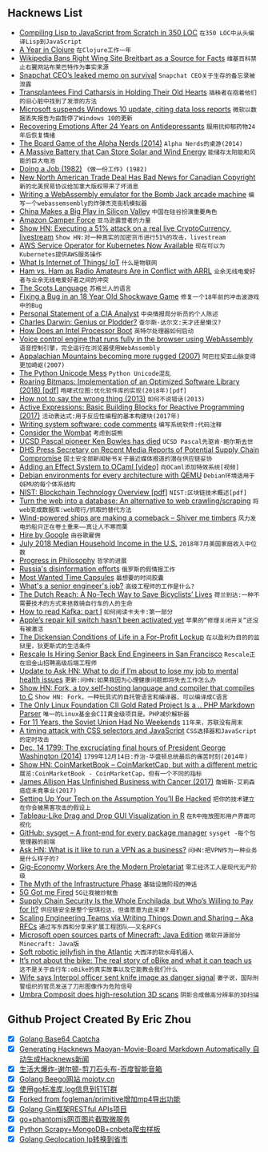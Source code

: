 ## Hacknews List


- [Compiling Lisp to JavaScript from Scratch in 350 LOC](https://gilmi.me/blog/post/2016/10/14/lisp-to-js)  `在350 LOC中从头编译Lisp到JavaScript`
- [A Year in Clojure](https://blog.taylorwood.io/2017/09/15/year-behind.html)  `在Clojure工作一年`
- [Wikipedia Bans Right Wing Site Breitbart as a Source for Facts](https://motherboard.vice.com/en_us/article/pa9qvv/wikipedia-banned-breitbart-infowars)  `维基百科禁止右翼网站布莱巴特作为事实来源`
- [Snapchat CEO’s leaked memo on survival](https://techcrunch.com/2018/10/04/chat-not-snap/)  `Snapchat CEO关于生存的备忘录被泄露`
- [Transplantees Find Catharsis in Holding Their Old Hearts](https://www.theatlantic.com/health/archive/2017/08/heart-to-heart-transplants-therapy/537504/?single_page=true)  `插秧者在抱着他们的旧心脏中找到了发泄的方法`
- [Microsoft suspends Windows 10 update, citing data loss reports](https://techcrunch.com/2018/10/06/microsoft-suspends-windows-10-update-citing-data-loss-reports/)  `微软以数据丢失报告为由暂停了Windows 10的更新`
- [Recovering Emotions After 24 Years on Antidepressants](https://www.madinamerica.com/2018/10/recovering-emotions-24-years-antidepressants/)  `服用抗抑郁药物24年后恢复情绪`
- [The Board Game of the Alpha Nerds (2014)](http://grantland.com/features/diplomacy-the-board-game-of-the-alpha-nerds/)  `Alpha Nerds的桌游(2014)`
- [A Massive Battery that Can Store Solar and Wind Energy](https://www.bloomberg.com/features/2018-kaprun-hydroelectric-station-battery/)  `能储存太阳能和风能的巨大电池`
- [Doing a Job (1982)](https://bebekim.wordpress.com/2010/08/27/doing-a-job-by-admiral-hyman-g-rickover-u-s-navy-retired/)  `《做一份工作》(1982)`
- [New North American Trade Deal Has Bad News for Canadian Copyright](https://www.eff.org/deeplinks/2018/10/new-north-american-trade-deal-has-bad-news-canadian-copyright)  `新的北美贸易协议给加拿大版权带来了坏消息`
- [Writing a WebAssembly emulator for the Bomb Jack arcade machine](http://floooh.github.com/2018/10/06/bombjack.html)  `编写一个webassemsembly的炸弹杰克街机模拟器`
- [China Makes a Big Play in Silicon Valley](https://www.npr.org/2018/10/07/654339389/china-makes-a-big-play-in-silicon-valley)  `中国在硅谷扮演重要角色`
- [Amazon Camper Force](http://www.amazondelivers.jobs/about/camperforce/)  `亚马逊露营者的力量`
- [Show HN: Executing a 51% attack on a real live CryptoCurrency, livestream](item?id=18159147)  `Show HN:对一种真实的加密货币进行51%的攻击，livestream`
- [AWS Service Operator for Kubernetes Now Available](https://aws.amazon.com/blogs/opensource/aws-service-operator-kubernetes-available/)  `现在可以为Kubernetes提供AWS服务操作`
- [What Is Internet of Things/ IoT](http://www.techsmartglobe.com/internet-of-things/)  `什么是物联网`
- [Ham vs. Ham as Radio Amateurs Are in Conflict with ARRL](https://perens.com/static/ARRL/TransparencyOctober2018.html)  `业余无线电爱好者与业余无线电爱好者之间的冲突`
- [The Scots Language](https://www.atlasobscura.com/articles/scots-language)  `苏格兰人的语言`
- [Fixing a Bug in an 18 Year Old Shockwave Game](https://mattbruv.github.io/ccsr-bugfix/)  `修复一个18年前的冲击波游戏中的Bug`
- [Personal Statement of a CIA Analyst](https://antipolygraph.org/statements/statement-038.shtml)  `中央情报局分析员的个人陈述`
- [Charles Darwin: Genius or Plodder?](http://www.genetics.org/content/183/3/773)  `查尔斯·达尔文:天才还是懒汉?`
- [How Does an Intel Processor Boot](https://binarydebt.wordpress.com/2018/10/06/how-does-an-x86-processor-boot/)  `英特尔处理器如何启动`
- [Voice control engine that runs fully in the browser using WebAssembly](https://picovoice.ai/)  `语音控制引擎，完全运行在浏览器使用WebAssembly`
- [Appalachian Mountains becoming more rugged (2007)](http://www.geotimes.org/mar07/article.html?id=geophen.html)  `阿巴拉契亚山脉变得更加崎岖(2007)`
- [The Python Unicode Mess](http://changelog.complete.org/archives/9938-the-python-unicode-mess)  `Python Unicode混乱`
- [Roaring Bitmaps: Implementation of an Optimized Software Library (2018) [pdf]](https://arxiv.org/abs/1709.07821)  `咆哮式位图:优化软件库的实现(2018年)[pdf]`
- [How not to say the wrong thing (2013)](http://articles.latimes.com/2013/apr/07/opinion/la-oe-0407-silk-ring-theory-20130407)  `如何不说错话(2013)`
- [Active Expressions: Basic Building Blocks for Reactive Programming (2017)](http://programming-journal.org/2017/1/12/)  `活动表达式:用于反应性编程的基本构建块(2017年)`
- [Writing system software: code comments](http://antirez.com/news/124)  `编写系统软件:代码注释`
- [Consider the Wombat](https://www.lrb.co.uk/v40/n19/katherine-rundell/consider-the-wombat)  `考虑到袋熊`
- [UCSD Pascal pioneer Ken Bowles has died](http://www.sandiegouniontribune.com/news/science/sd-me-kenbowles-obit-20180909-story.html)  `UCSD Pascal先驱肯·鲍尔斯去世`
- [DHS Press Secretary on Recent Media Reports of Potential Supply Chain Compromise](https://www.dhs.gov/news/2018/10/06/statement-dhs-press-secretary-recent-media-reports-potential-supply-chain-compromise)  `国土安全部新闻秘书关于最近媒体报道的潜在供应链妥协`
- [Adding an Effect System to OCaml [video]](https://www.janestreet.com/tech-talks/effective-programming/)  `向OCaml添加特效系统[视频]`
- [Debian environments for every architecture with QEMU](https://headmelted.com/using-qemu-to-produce-debian-filesystems-for-multiple-architectures-280df41d28eb)  `Debian环境适用于QEMU的每个体系结构`
- [NIST: Blockchain Technology Overview [pdf]](https://nvlpubs.nist.gov/nistpubs/ir/2018/NIST.IR.8202.pdf)  `NIST:区块链技术概述[pdf]`
- [Turn the web into a database: An alternative to web crawling/scraping](https://www.mixnode.com/blog/posts/turn-the-web-into-a-database-an-alternative-to-web-crawling-scraping)  `将web变成数据库:web爬行/抓取的替代方法`
- [Wind-powered ships are making a comeback – Shiver me timbers](https://amp.economist.com/business/2018/10/06/wind-powered-ships-are-making-a-comeback)  `风力发电的船只正在卷土重来——真让人不寒而栗`
- [Hire by Google](https://hire.google.com)  `由谷歌雇佣`
- [July 2018 Median Household Income in the U.S.](https://politicalcalculations.blogspot.com/2018/08/july-2018-median-household-income.html)  `2018年7月美国家庭收入中位数`
- [Progress in Philosophy](http://angryrainbowmermaids.blogspot.com/2018/05/progress-in-philosophy.html)  `哲学的进展`
- [Russia&#39;s disinformation efforts](https://threader.app/thread/1047858583772250113)  `俄罗斯的假情报工作`
- [Most Wanted Time Capsules](https://crypt.oglethorpe.edu/international-time-capsule-society/most-wanted-time-capsules/)  `最想要的时间胶囊`
- [What&#39;s a senior engineer&#39;s job?](https://jvns.ca/blog/senior-engineer/)  `高级工程师的工作是什么?`
- [The Dutch Reach: A No-Tech Way to Save Bicyclists’ Lives](https://www.nytimes.com/2018/10/05/smarter-living/the-dutch-reach-save-bicyclists-lives-bicycle-safety-drivers.html)  `荷兰到达:一种不需要技术的方式来拯救骑自行车的人的生命`
- [How to read Kafka: part I](https://www.newcriterion.com/issues/2018/10/how-to-read-kafka-part-i)  `如何阅读卡夫卡:第一部分`
- [Apple’s repair kill switch hasn’t been activated yet](https://ifixit.org/blog/11673/)  `苹果的“修理关闭开关”还没有被激活`
- [The Dickensian Conditions of Life in a For-Profit Lockup](https://www.nytimes.com/2018/10/01/books/review/shane-bauer-american-prison.html)  `在以盈利为目的的监狱里，狄更斯式的生活条件`
- [Rescale Is Hiring Senior Back End Engineers in San Francisco](https://jobs.lever.co/rescale/ba8800d3-b0bd-40b0-8a72-887e27904553?lever-origin=applied&amp;lever-source%5B%5D=Hacker%20News)  `Rescale正在旧金山招聘高级后端工程师`
- [Update to Ask HN: What to do if I’m about to lose my job to mental health issues](https://pastebin.com/raw/RdLGZpSC)  `更新:问HN:如果我因为心理健康问题即将失去工作怎么办`
- [Show HN: Fork, a toy self-hosting language and compiler that compiles to C](https://github.com/mcilloni/fork)  `Show HN: Fork，一种玩具式的自托管语言和编译器，可以编译成C语言`
- [The Only Linux Foundation CII Gold Rated Project Is a .. PHP Markdown Parser](https://bestpractices.coreinfrastructure.org/en/projects?gteq=300)  `唯一的Linux基金会CII黄金级项目是。PHP减价解析器`
- [For 11 Years, the Soviet Union Had No Weekends](https://www.history.com/news/soviet-union-stalin-weekend-labor-policy)  `11年来，苏联没有周末`
- [A timing attack with CSS selectors and JavaScript](https://blog.sheddow.xyz/css-timing-attack/)  `CSS选择器和JavaScript的定时攻击`
- [Dec. 14 1799: The excruciating final hours of President George Washington (2014)](https://www.pbs.org/newshour/health/dec-14-1799-excruciating-final-hours-president-george-washington)  `1799年12月14日:乔治·华盛顿总统最后的痛苦时刻(2014年)`
- [Show HN: CoinMarketBook – CoinMarketCap, but with a different metric](https://coinmarketbook.cc/)  `展览:CoinMarketBook - CoinMarketCap，但有一个不同的指标`
- [James Allison Has Unfinished Business with Cancer (2017)](https://www.technologyreview.com/s/604086/immunotherapy-pioneer-james-allison-has-unfinished-business-with-cancer/)  `詹姆斯·艾莉森癌症未竟事业(2017)`
- [Setting Up Your Tech on the Assumption You’ll Be Hacked](https://www.nytimes.com/2018/10/03/technology/personaltech/hacking-protection-passwords.html)  `把你的技术建立在你会被黑客攻击的假设上`
- [Tableau-Like Drag and Drop GUI Visualization in R](https://towardsdatascience.com/tableau-esque-drag-and-drop-gui-visualization-in-r-901ee9f2fe3f)  `在R中拖放图形用户界面可视化`
- [GitHub: sysget – A front-end for every package manager](https://github.com/emilengler/sysget?files=1)  `sysget -每个包管理器的前端`
- [Ask HN: What is it like to run a VPN as a business?](item?id=18160618)  `问HN:把VPN作为一种业务是什么样子的?`
- [Gig-Economy Workers Are the Modern Proletariat](https://www.bloomberg.com/view/articles/2018-09-25/gig-economy-workers-are-last-of-marx-s-oppressed-proletarians)  `零工经济工人是现代无产阶级`
- [The Myth of the Infrastructure Phase](https://www.usv.com/blog/the-myth-of-the-infrastructure-phase)  `基础设施阶段的神话`
- [5G Got me Fired](https://medium.com/@dvorak/5g-got-me-fired-ce407e584c4a)  `5G让我被炒鱿鱼`
- [Supply Chain Security Is the Whole Enchilada, but Who’s Willing to Pay for It?](https://krebsonsecurity.com/2018/10/supply-chain-security-is-the-whole-enchilada-but-whos-willing-to-pay-for-it/)  `供应链安全是整个安琪拉达，但谁愿意为此买单?`
- [Scaling Engineering Teams via Writing Things Down and Sharing – Aka RFCs](https://blog.pragmaticengineer.com/scaling-engineering-teams-via-writing-things-down-rfcs/)  `通过写东西和分享来扩展工程团队——又名RFCs`
- [Microsoft open sources parts of Minecraft: Java Edition](https://minecraft.net/en-us/article/programmers-play-minecrafts-inner-workings)  `微软开源部分Minecraft: Java版`
- [Soft robotic jellyfish in the Atlantic](https://hackaday.com/2018/10/06/soft-robotic-jellyfish-get-pumped-in-the-atlantic)  `大西洋的软水母机器人`
- [It’s not about the bike: The real story of oBike and what it can teach us](https://cyclingtips.com/2018/08/lessons-learned-from-the-real-story-of-obike-or-why-we-cant-have-nice-things/)  `这不是关于自行车:oBike的真实故事以及它能教会我们什么`
- [Wife says Interpol officer sent knife image as danger signal](https://apnews.com/4a0a389845b04c0595898131cfd9babd)  `妻子说，国际刑警组织的官员发送了刀形图像作为危险信号`
- [Umbra Composit does high-resolution 3D scans](https://venturebeat.com/2018/09/25/umbra-composit-could-scan-the-world-in-3d-to-the-detail-of-a-single-grain-of-sand/)  `阴影合成做高分辨率的3D扫描`

## Github Project Created By Eric Zhou

- [x] [Golang Base64 Captcha](https://github.com/mojocn/base64Captcha)
- [x] [Generating Hacknews Maoyan-Movie-Board Markdown Automatically 自动生成Hacknews新闻](https://github.com/dejavuzhou/md-genie)
- [x] [生活大爆炸-谢尔顿-剪刀石头布-百度智能音箱](https://github.com/mojocn/dueros-bang-game)
- [x] [Golang Beego网站 mojotv.cn](https://github.com/mojocn/www.mojotv.cn)
- [x] [使用go标准库,log信息到钉钉群](https://github.com/mojocn/dooger)
- [x] [Forked from fogleman/primitive增加mp4导出功能](https://github.com/mojocn/primitive)
- [x] [Golang Gin框架RESTful APIs项目](https://github.com/JJJJJJJerk/ezier-golang-web-api-framework)
- [x] [go+phantomjs网页图片截取微服务](https://github.com/mojocn/screen_shot)
- [x] [Python Scrapy+MongoDB+cnbeta爬虫样板](https://github.com/mojocn/scrapy_mongodb_boilerplate_cnbeta)
- [x] [Golang Geolocation Ip转换到省市](https://github.com/mojocn/ip2location)